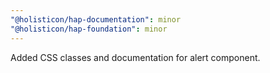```yaml
---
"@holisticon/hap-documentation": minor
"@holisticon/hap-foundation": minor
---
```


Added CSS classes and documentation for alert component.
